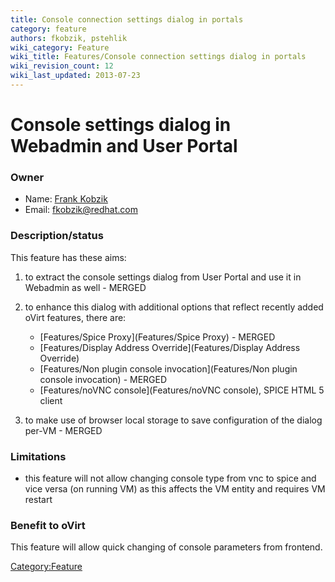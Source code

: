 ```yaml
---
title: Console connection settings dialog in portals
category: feature
authors: fkobzik, pstehlik
wiki_category: Feature
wiki_title: Features/Console connection settings dialog in portals
wiki_revision_count: 12
wiki_last_updated: 2013-07-23
---
```


# Console settings dialog in Webadmin and User Portal

### Owner

*   Name: [Frank Kobzik](User:Fkobzik)
*   Email: <fkobzik@redhat.com>

### Description/status

This feature has these aims:

1.  to extract the console settings dialog from User Portal and use it in Webadmin as well - MERGED
2.  to enhance this dialog with additional options that reflect recently added oVirt features, there are:
    -   [Features/Spice Proxy](Features/Spice Proxy) - MERGED
    -   [Features/Display Address Override](Features/Display Address Override)
    -   [Features/Non plugin console invocation](Features/Non plugin console invocation) - MERGED
    -   [Features/noVNC console](Features/noVNC console), SPICE HTML 5 client

3.  to make use of browser local storage to save configuration of the dialog per-VM - MERGED

### Limitations

*   this feature will not allow changing console type from vnc to spice and vice versa (on running VM) as this affects the VM entity and requires VM restart

### Benefit to oVirt

This feature will allow quick changing of console parameters from frontend.

<Category:Feature>
